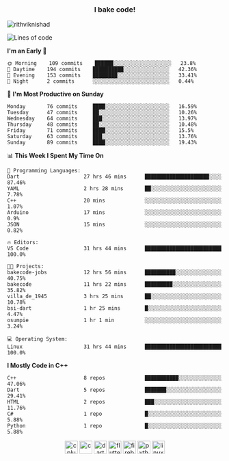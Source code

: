 <h3 align="center">I bake code!</h3>

<p align="left"> <img src="https://komarev.com/ghpvc/?username=rithviknishad" alt="rithviknishad" /> </p>

<!--START_SECTION:waka-->
![Lines of code](https://img.shields.io/badge/From%20Hello%20World%20I%27ve%20Written-23.3%20million%20lines%20of%20code-blue)

**I'm an Early 🐤** 

```text
🌞 Morning    109 commits    ██████░░░░░░░░░░░░░░░░░░░   23.8% 
🌆 Daytime    194 commits    ██████████░░░░░░░░░░░░░░░   42.36% 
🌃 Evening    153 commits    ████████░░░░░░░░░░░░░░░░░   33.41% 
🌙 Night      2 commits      ░░░░░░░░░░░░░░░░░░░░░░░░░   0.44%

```
📅 **I'm Most Productive on Sunday** 

```text
Monday       76 commits     ████░░░░░░░░░░░░░░░░░░░░░   16.59% 
Tuesday      47 commits     ██░░░░░░░░░░░░░░░░░░░░░░░   10.26% 
Wednesday    64 commits     ███░░░░░░░░░░░░░░░░░░░░░░   13.97% 
Thursday     48 commits     ██░░░░░░░░░░░░░░░░░░░░░░░   10.48% 
Friday       71 commits     ████░░░░░░░░░░░░░░░░░░░░░   15.5% 
Saturday     63 commits     ███░░░░░░░░░░░░░░░░░░░░░░   13.76% 
Sunday       89 commits     ████░░░░░░░░░░░░░░░░░░░░░   19.43%

```


📊 **This Week I Spent My Time On** 

```text
💬 Programming Languages: 
Dart                     27 hrs 46 mins      █████████████████████░░░░   87.46% 
YAML                     2 hrs 28 mins       ██░░░░░░░░░░░░░░░░░░░░░░░   7.78% 
C++                      20 mins             ░░░░░░░░░░░░░░░░░░░░░░░░░   1.07% 
Arduino                  17 mins             ░░░░░░░░░░░░░░░░░░░░░░░░░   0.9% 
JSON                     15 mins             ░░░░░░░░░░░░░░░░░░░░░░░░░   0.82%

🔥 Editors: 
VS Code                  31 hrs 44 mins      █████████████████████████   100.0%

🐱‍💻 Projects: 
bakecode-jobs            12 hrs 56 mins      ██████████░░░░░░░░░░░░░░░   40.75% 
bakecode                 11 hrs 22 mins      █████████░░░░░░░░░░░░░░░░   35.82% 
villa_de_1945            3 hrs 25 mins       ██░░░░░░░░░░░░░░░░░░░░░░░   10.78% 
bsi-dart                 1 hr 25 mins        █░░░░░░░░░░░░░░░░░░░░░░░░   4.47% 
osumpie                  1 hr 1 min          ░░░░░░░░░░░░░░░░░░░░░░░░░   3.24%

💻 Operating System: 
Linux                    31 hrs 44 mins      █████████████████████████   100.0%

```

**I Mostly Code in C++** 

```text
C++                      8 repos             ███████████░░░░░░░░░░░░░░   47.06% 
Dart                     5 repos             ███████░░░░░░░░░░░░░░░░░░   29.41% 
HTML                     2 repos             ███░░░░░░░░░░░░░░░░░░░░░░   11.76% 
C#                       1 repo              █░░░░░░░░░░░░░░░░░░░░░░░░   5.88% 
Python                   1 repo              █░░░░░░░░░░░░░░░░░░░░░░░░   5.88%

```



<!--END_SECTION:waka-->

<p align="center">
  <img src="https://devicons.github.io/devicon/devicon.git/icons/cplusplus/cplusplus-original.svg" alt="cplusplus" width="30" height="30"/>
  <img src="https://devicons.github.io/devicon/devicon.git/icons/c/c-original.svg" alt="c" width="30" height="30"/>
  <img src="https://www.vectorlogo.zone/logos/dartlang/dartlang-icon.svg" alt="dart" width="30" height="30"/>
  <img src="https://www.vectorlogo.zone/logos/flutterio/flutterio-icon.svg" alt="flutter" width="30" height="30"/> 
  <img src="https://www.vectorlogo.zone/logos/firebase/firebase-icon.svg" alt="firebase" width="30" height="30"/> 
  <img src="https://devicons.github.io/devicon/devicon.git/icons/python/python-original.svg" alt="python" width="30" height="30"/> 
  <img src="https://devicons.github.io/devicon/devicon.git/icons/linux/linux-original.svg" alt="linux" width="30" height="30"/> 
</p>
